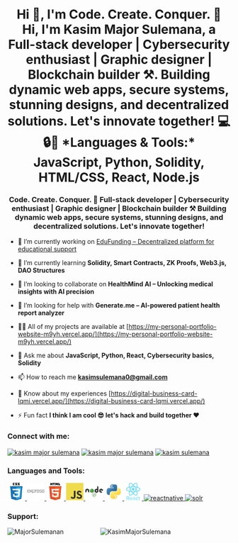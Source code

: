 <h1 align="center">Hi 👋, I'm Code. Create. Conquer. 🚀 Hi, I'm Kasim Major Sulemana, a Full-stack developer | Cybersecurity enthusiast | Graphic designer | Blockchain builder ⚒️. Building dynamic web apps, secure systems, stunning designs, and decentralized solutions. Let's innovate together! 💻🔒🎨 *Languages & Tools:* JavaScript, Python, Solidity, HTML/CSS, React, Node.js</h1>
<h3 align="center">Code. Create. Conquer. 🚀 Full-stack developer | Cybersecurity enthusiast | Graphic designer | Blockchain builder ⚒️ Building dynamic web apps, secure systems, stunning designs, and decentralized solutions. Let's innovate together!</h3>

- 🔭 I’m currently working on [EduFunding – Decentralized platform for educational support](https://github.com/EduFunding/SmartContracts)

- 🌱 I’m currently learning **Solidity, Smart Contracts, ZK Proofs, Web3.js, DAO Structures**

- 👯 I’m looking to collaborate on **HealthMind AI – Unlocking medical insights with AI precision**

- 🤝 I’m looking for help with **Generate.me – AI-powered patient health report analyzer**

- 👨‍💻 All of my projects are available at [https://my-personal-portfolio-website-m9yh.vercel.app/](https://my-personal-portfolio-website-m9yh.vercel.app/)

- 💬 Ask me about **JavaScript, Python, React, Cybersecurity basics, Solidity**

- 📫 How to reach me **kasimsulemana0@gmail.com**

- 📄 Know about my experiences [https://digital-business-card-lqmi.vercel.app/](https://digital-business-card-lqmi.vercel.app/)

- ⚡ Fun fact **I think I am cool 😎 let's hack and build together ❤️**

<h3 align="left">Connect with me:</h3>
<p align="left">
<a href="https://linkedin.com/in/kasim major sulemana" target="blank"><img align="center" src="https://raw.githubusercontent.com/rahuldkjain/github-profile-readme-generator/master/src/images/icons/Social/linked-in-alt.svg" alt="kasim major sulemana" height="30" width="40" /></a>
<a href="https://fb.com/kasim major sulemana" target="blank"><img align="center" src="https://raw.githubusercontent.com/rahuldkjain/github-profile-readme-generator/master/src/images/icons/Social/facebook.svg" alt="kasim major sulemana" height="30" width="40" /></a>
<a href="https://www.youtube.com/c/kasim sulemana" target="blank"><img align="center" src="https://raw.githubusercontent.com/rahuldkjain/github-profile-readme-generator/master/src/images/icons/Social/youtube.svg" alt="kasim sulemana" height="30" width="40" /></a>
</p>

<h3 align="left">Languages and Tools:</h3>
<p align="left"> <a href="https://www.w3schools.com/css/" target="_blank" rel="noreferrer"> <img src="https://raw.githubusercontent.com/devicons/devicon/master/icons/css3/css3-original-wordmark.svg" alt="css3" width="40" height="40"/> </a> <a href="https://expressjs.com" target="_blank" rel="noreferrer"> <img src="https://raw.githubusercontent.com/devicons/devicon/master/icons/express/express-original-wordmark.svg" alt="express" width="40" height="40"/> </a> <a href="https://www.w3.org/html/" target="_blank" rel="noreferrer"> <img src="https://raw.githubusercontent.com/devicons/devicon/master/icons/html5/html5-original-wordmark.svg" alt="html5" width="40" height="40"/> </a> <a href="https://developer.mozilla.org/en-US/docs/Web/JavaScript" target="_blank" rel="noreferrer"> <img src="https://raw.githubusercontent.com/devicons/devicon/master/icons/javascript/javascript-original.svg" alt="javascript" width="40" height="40"/> </a> <a href="https://nodejs.org" target="_blank" rel="noreferrer"> <img src="https://raw.githubusercontent.com/devicons/devicon/master/icons/nodejs/nodejs-original-wordmark.svg" alt="nodejs" width="40" height="40"/> </a> <a href="https://www.python.org" target="_blank" rel="noreferrer"> <img src="https://raw.githubusercontent.com/devicons/devicon/master/icons/python/python-original.svg" alt="python" width="40" height="40"/> </a> <a href="https://reactjs.org/" target="_blank" rel="noreferrer"> <img src="https://raw.githubusercontent.com/devicons/devicon/master/icons/react/react-original-wordmark.svg" alt="react" width="40" height="40"/> </a> <a href="https://reactnative.dev/" target="_blank" rel="noreferrer"> <img src="https://reactnative.dev/img/header_logo.svg" alt="reactnative" width="40" height="40"/> </a> <a href="https://lucene.apache.org/solr/" target="_blank" rel="noreferrer"> <img src="https://www.vectorlogo.zone/logos/apache_solr/apache_solr-icon.svg" alt="solr" width="40" height="40"/> </a> </p>

<h3 align="left">Support:</h3>
<p><a href="https://www.buymeacoffee.com/MajorSulemanan"> <img align="left" src="https://cdn.buymeacoffee.com/buttons/v2/default-yellow.png" height="50" width="210" alt="MajorSulemanan" /></a><a href="https://ko-fi.com/KasimMajorSulemana"> <img align="left" src="https://cdn.ko-fi.com/cdn/kofi3.png?v=3" height="50" width="210" alt="KasimMajorSulemana" /></a></p><br><br>
